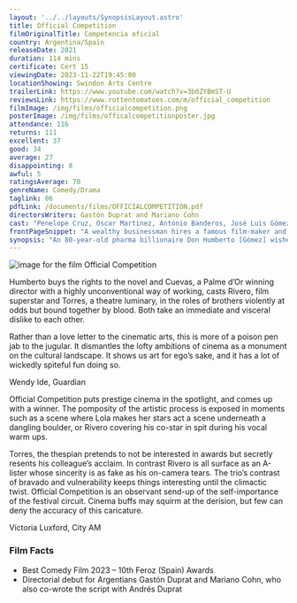 ```yaml
---
layout: '../../layouts/SynopsisLayout.astro'
title: Official Competition
filmOriginalTitle: Competencia oficial
country: Argentina/Spain
releaseDate: 2021
duration: 114 mins
certificate: Cert 15
viewingDate: 2023-11-22T19:45:00
locationShowing: Swindon Arts Centre
trailerLink: https://www.youtube.com/watch?v=3b0ZYBmST-U
reviewsLink: https://www.rottentomatoes.com/m/official_competition
filmImage: /img/films/officialcompetition.png
posterImage: /img/films/officalcompetitionposter.jpg
attendance: 116
returns: 111
excellent: 37
good: 34
average: 27
disappointing: 8
awful: 5
ratingsAverage: 70
genreName: Comedy/Drama
taglink: 06
pdfLink: /documents/films/OFFICIALCOMPETITION.pdf
directorsWriters: Gastón Duprat and Mariano Cohn
cast: "Penelope Cruz, Oscar Martinez, Antonio Banderos, José Luis Gómez"
frontPageSnippet: "A wealthy businessman hires a famous film-maker and a stellar team to help make a smash hit film.  Penélope Cruz is a deadpan dream in this wicked film-world satire."
synopsis: "An 80-year-old pharma billionaire Don Humberto [Gómez] wishes his posterity to be about more than money, so pays for a famous novel (that he has not read) to be made into a film.  The Cannes Palm d’Or winning director Lola Cuevas [Cruz] uses two diametrically opposed leading men Félix Rivero, a movie star [Banderos] and Ivàn Torres, a serious theatre actor [Martinez], in this acerbic satire on the film industry."
--- 
```

![image for the film Official Competition]( /img/films/officialcompetition.png ) 

Humberto buys the rights to the novel and Cuevas, a Palme d’Or winning director with a highly unconventional way of working, casts Rivero, film superstar and Torres, a theatre luminary, in the roles of brothers violently at odds but bound together by blood.  Both take an immediate and visceral dislike to each other.

Rather than a love letter to the cinematic arts, this is more of a poison pen jab to the jugular.  It dismantles the lofty ambitions of cinema as a monument on the cultural landscape.  It shows us art for ego’s sake, and it has a lot of wickedly spiteful fun doing so.

<div class="review__author review__author--review1"> 
Wendy Ide, Guardian
</div> 

Official Competition puts prestige cinema in the spotlight, and comes up with a winner.  The pomposity of the artistic process is exposed in moments such as a scene where Lola makes her stars act a scene underneath a dangling boulder, or Rivero covering his co-star in spit during his vocal warm ups.

Torres, the thespian pretends to not be interested in awards but secretly resents his colleague’s acclaim.  In contrast Rivero is all surface as an A-lister whose sincerity is as fake as his on-camera tears.  The trio’s contrast of bravado and vulnerability keeps things interesting until the climactic twist.  Official Competition is an observant send-up of the self-importance of the festival circuit.  Cinema buffs may squirm at the derision, but few can deny the accuracy of this caricature.

<div class="review__author"> 
Victoria Luxford, City AM
</div> 

### Film Facts 

* Best Comedy Film 2023  – 10th Feroz (Spain) Awards
* Directorial debut for Argentians Gastón Duprat and Mariano Cohn, who also co-wrote the script with Andrés Duprat